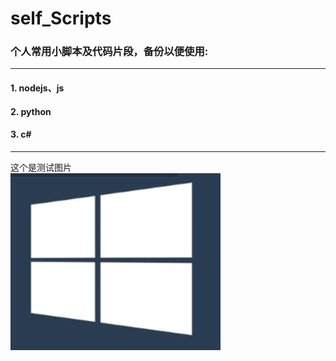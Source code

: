 # self_Scripts  
### 个人常用小脚本及代码片段，备份以便使用:
---
####  1. nodejs、js    
####  2. python    
####  3. c#
---
这个是测试图片  
![](https://raw.githubusercontent.com/QJvic/Pics/master/img/20190727133209.png)